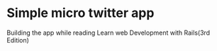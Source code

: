 # Simple micro twitter app
Building the app while reading Learn web Development with Rails(3rd Edition)
